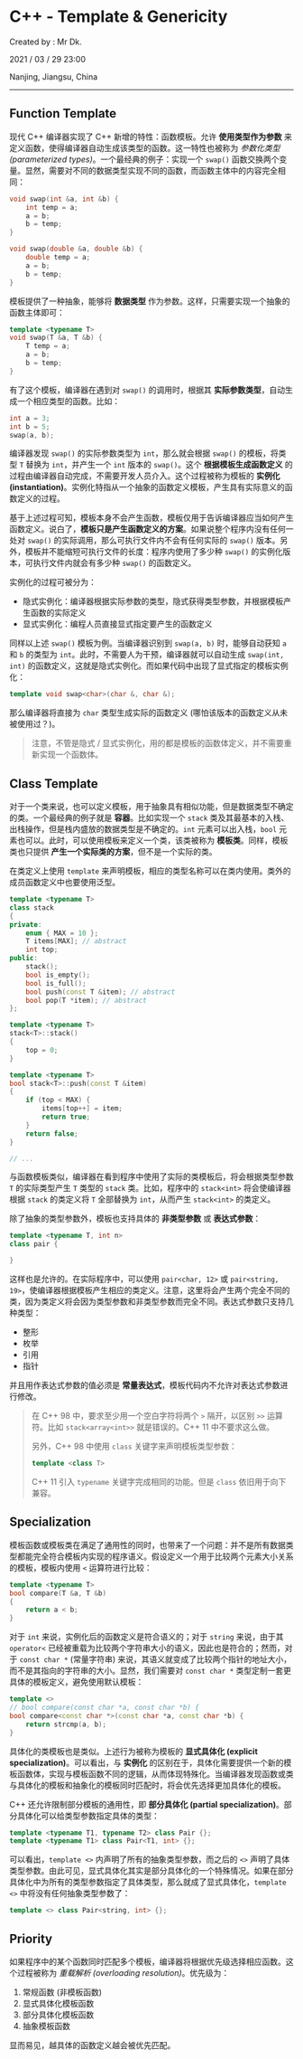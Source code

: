 # C++ - Template & Genericity

Created by : Mr Dk.

2021 / 03 / 29 23:00

Nanjing, Jiangsu, China

---

## Function Template

现代 C++ 编译器实现了 C++ 新增的特性：函数模板。允许 **使用类型作为参数** 来定义函数，使得编译器自动生成该类型的函数。这一特性也被称为 _参数化类型 (parameterized types)_。一个最经典的例子：实现一个 `swap()` 函数交换两个变量。显然，需要对不同的数据类型实现不同的函数，而函数主体中的内容完全相同：

```cpp
void swap(int &a, int &b) {
    int temp = a;
    a = b;
    b = temp;
}

void swap(double &a, double &b) {
    double temp = a;
    a = b;
    b = temp;
}
```

模板提供了一种抽象，能够将 **数据类型** 作为参数。这样，只需要实现一个抽象的函数主体即可：

```cpp
template <typename T>
void swap(T &a, T &b) {
    T temp = a;
    a = b;
    b = temp;
}
```

有了这个模板，编译器在遇到对 `swap()` 的调用时，根据其 **实际参数类型**，自动生成一个相应类型的函数。比如：

```cpp
int a = 3;
int b = 5;
swap(a, b);
```

编译器发现 `swap()` 的实际参数类型为 `int`，那么就会根据 `swap()` 的模板，将类型 `T` 替换为 `int`，并产生一个 `int` 版本的 `swap()`。这个 **根据模板生成函数定义** 的过程由编译器自动完成，不需要开发人员介入。这个过程被称为模板的 **实例化 (instantiation)**。实例化特指从一个抽象的函数定义模板，产生具有实际意义的函数定义的过程。

基于上述过程可知，模板本身不会产生函数，模板仅用于告诉编译器应当如何产生函数定义。说白了，**模板只是产生函数定义的方案**。如果说整个程序内没有任何一处对 `swap()` 的实际调用，那么可执行文件内不会有任何实际的 `swap()` 版本。另外，模板并不能缩短可执行文件的长度：程序内使用了多少种 `swap()` 的实例化版本，可执行文件内就会有多少种 `swap()` 的函数定义。

实例化的过程可被分为：

- 隐式实例化：编译器根据实际参数的类型，隐式获得类型参数，并根据模板产生函数的实际定义
- 显式实例化：编程人员直接显式指定要产生的函数定义

同样以上述 `swap()` 模板为例。当编译器识别到 `swap(a, b)` 时，能够自动获知 `a` 和 `b` 的类型为 `int`。此时，不需要人为干预，编译器就可以自动生成 `swap(int, int)` 的函数定义，这就是隐式实例化。而如果代码中出现了显式指定的模板实例化：

```cpp
template void swap<char>(char &, char &);
```

那么编译器将直接为 `char` 类型生成实际的函数定义 (哪怕该版本的函数定义从未被使用过？)。

> 注意，不管是隐式 / 显式实例化，用的都是模板的函数体定义，并不需要重新实现一个函数体。

## Class Template

对于一个类来说，也可以定义模板，用于抽象具有相似功能，但是数据类型不确定的类。一个最经典的例子就是 **容器**。比如实现一个 `stack` 类及其最基本的入栈、出栈操作，但是栈内盛放的数据类型是不确定的。`int` 元素可以出入栈，`bool` 元素也可以。此时，可以使用模板来定义一个类，该类被称为 **模板类**。同样，模板类也只提供 **产生一个实际类的方案**，但不是一个实际的类。

在类定义上使用 `template` 来声明模板，相应的类型名称可以在类内使用。类外的成员函数定义中也要使用泛型。

```cpp
template <typename T>
class stack
{
private:
    enum { MAX = 10 };
    T items[MAX]; // abstract
    int top;
public:
    stack();
    bool is_empty();
    bool is_full();
    bool push(const T &item); // abstract
    bool pop(T *item); // abstract
};

template <typename T>
stack<T>::stack()
{
    top = 0;
}

template <typename T>
bool stack<T>::push(const T &item)
{
    if (top < MAX) {
        items[top++] = item;
        return true;
    }
    return false;
}

// ...
```

与函数模板类似，编译器在看到程序中使用了实际的类模板后，将会根据类型参数 `T` 的实际类型产生 `T` 类型的 `stack` 类。比如，程序中的 `stack<int>` 将会使编译器根据 `stack` 的类定义将 `T` 全部替换为 `int`，从而产生 `stack<int>` 的类定义。

除了抽象的类型参数外，模板也支持具体的 **非类型参数** 或 **表达式参数**：

```cpp
template <typename T, int n>
class pair {

}
```

这样也是允许的。在实际程序中，可以使用 `pair<char, 12>` 或 `pair<string, 19>`，使编译器根据模板产生相应的类定义。注意，这里将会产生两个完全不同的类，因为类定义将会因为类型参数和非类型参数而完全不同。表达式参数只支持几种类型：

- 整形
- 枚举
- 引用
- 指针

并且用作表达式参数的值必须是 **常量表达式**，模板代码内不允许对表达式参数进行修改。

> 在 C++ 98 中，要求至少用一个空白字符将两个 `>` 隔开，以区别 `>>` 运算符。比如 `stack<array<int>>` 就是错误的。C++ 11 中不要求这么做。
>
> 另外，C++ 98 中使用 `class` 关键字来声明模板类型参数：
>
> ```cpp
> template <class T>
> ```
>
> C++ 11 引入 `typename` 关键字完成相同的功能。但是 `class` 依旧用于向下兼容。

## Specialization

模板函数或模板类在满足了通用性的同时，也带来了一个问题：并不是所有数据类型都能完全符合模板内实现的程序语义。假设定义一个用于比较两个元素大小关系的模板，模板内使用 `<` 运算符进行比较：

```cpp
template <typename T>
bool compare(T &a, T &b)
{
    return a < b;
}
```

对于 `int` 来说，实例化后的函数定义是符合语义的；对于 `string` 来说，由于其 `operator<` 已经被重载为比较两个字符串大小的语义，因此也是符合的；然而，对于 `const char *` (常量字符串) 来说，其语义就变成了比较两个指针的地址大小，而不是其指向的字符串的大小。显然，我们需要对 `const char *` 类型定制一套更具体的模板定义，避免使用默认模板：

```cpp
template <>
// bool compare(const char *a, const char *b) {
bool compare<const char *>(const char *a, const char *b) {
    return strcmp(a, b);
}
```

具体化的类模板也是类似。上述行为被称为模板的 **显式具体化 (explicit specialization)**。可以看出，与 **实例化** 的区别在于，具体化需要提供一个新的模板函数体，实现与模板函数不同的逻辑，从而体现特殊化。当编译器发现函数或类与具体化的模板和抽象化的模板同时匹配时，将会优先选择更加具体化的模板。

C++ 还允许限制部分模板的通用性，即 **部分具体化 (partial specialization)**。部分具体化可以给类型参数指定具体的类型：

```cpp
template <typename T1, typename T2> class Pair {};
template <typename T1> class Pair<T1, int> {};
```

可以看出，`template <>` 内声明了所有的抽象类型参数，而之后的 `<>` 声明了具体类型参数。由此可见，显式具体化其实是部分具体化的一个特殊情况。如果在部分具体化中为所有的类型参数指定了具体类型，那么就成了显式具体化，`template <>` 中将没有任何抽象类型参数了：

```cpp
template <> class Pair<string, int> {};
```

## Priority

如果程序中的某个函数同时匹配多个模板，编译器将根据优先级选择相应函数。这个过程被称为 _重载解析 (overloading resolution)_。优先级为：

1. 常规函数 (非模板函数)
2. 显式具体化模板函数
3. 部分具体化模板函数
4. 抽象模板函数

显而易见，越具体的函数定义越会被优先匹配。
